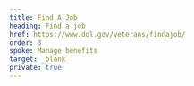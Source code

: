 ```yaml
---
title: Find A Job
heading: Find a job
href: https://www.dol.gov/veterans/findajob/
order: 3
spoke: Manage benefits
target: _blank
private: true
---
```

